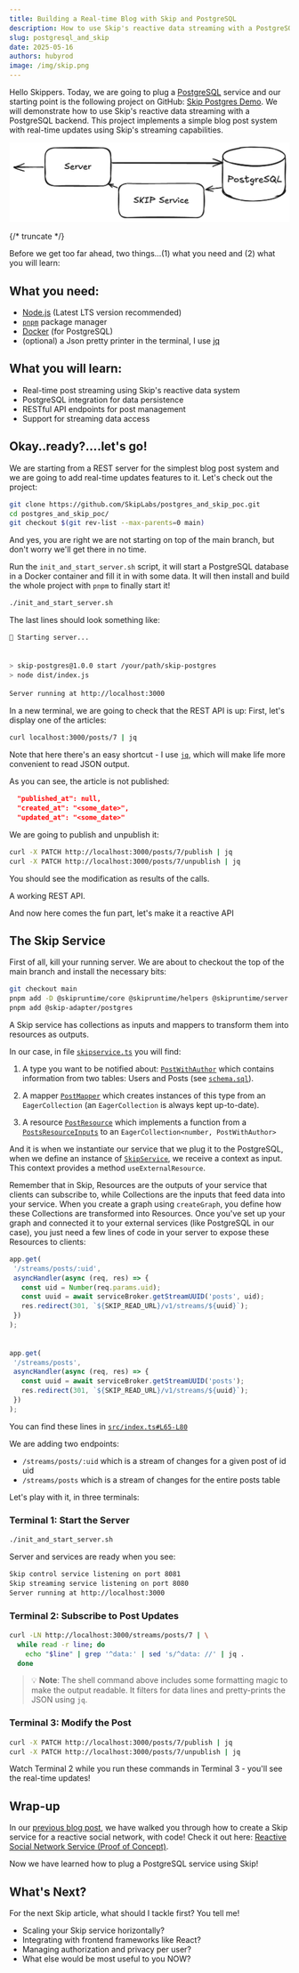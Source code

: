 ```yaml
---
title: Building a Real-time Blog with Skip and PostgreSQL
description: How to use Skip's reactive data streaming with a PostgreSQL backend
slug: postgresql_and_skip
date: 2025-05-16
authors: hubyrod
image: /img/skip.png
---
```


Hello Skippers. Today, we are going to plug a [PostgreSQL](https://www.postgresql.org/) service and our starting point is the following project on GitHub: [Skip Postgres Demo](https://github.com/SkipLabs/postgres_and_skip_poc). We will demonstrate how to use Skip's reactive data streaming with a PostgreSQL backend. This project implements a simple blog post system with real-time updates using Skip's streaming capabilities.

![PostgreSQL and Skip Service](./assets/postgres_and_skip.png)

{/* truncate */}

Before we get too far ahead, two things…(1) what you need and (2) what you will learn: 

## What you need: 

- [Node.js](https://nodejs.org/en) (Latest LTS version recommended)
- [`pnpm`](https://pnpm.io/) package manager
- [Docker](https://www.docker.com/) (for PostgreSQL)
- (optional) a Json pretty printer in the terminal, I use [jq](https://jqlang.org/)

## What you will learn:

- Real-time post streaming using Skip's reactive data system
- PostgreSQL integration for data persistence
- RESTful API endpoints for post management
- Support for streaming data access

## Okay..ready?….let's go!

We are starting from a REST server for the simplest blog post system and we are going to add real-time updates features to it.
Let's check out the project: 
```bash
git clone https://github.com/SkipLabs/postgres_and_skip_poc.git
cd postgres_and_skip_poc/
git checkout $(git rev-list --max-parents=0 main)
```

And yes, you are right we are not starting on top of the main branch, but don't worry we'll get there in no time.


Run the `init_and_start_server.sh` script, it will start a PostgreSQL database in a Docker container and fill it in with some data. It will then install and build the whole project with `pnpm` to finally start it! 

```bash
./init_and_start_server.sh
```

The last lines should look something like:

```bash
🚀 Starting server...


> skip-postgres@1.0.0 start /your/path/skip-postgres
> node dist/index.js

Server running at http://localhost:3000

```

In a new terminal, we are going to check that the REST API is up:
First, let's display one of the articles: 

```bash
curl localhost:3000/posts/7 | jq
```

Note that here there's an easy shortcut - I use [`jq`](https://jqlang.org/), which will make life more convenient to read JSON output.

As you can see, the article is not published: 
```json
  "published_at": null,
  "created_at": "<some_date>",
  "updated_at": "<some_date>"
```
We are going to publish and unpublish it:

```bash
curl -X PATCH http://localhost:3000/posts/7/publish | jq
curl -X PATCH http://localhost:3000/posts/7/unpublish | jq
```

You should see the modification as results of the calls. 

A working REST API. 

And now here comes the fun part, let's make it a reactive API

## The Skip Service

First of all, kill your running server.
We are about to checkout the top of the main branch and install the necessary bits: 

```bash
git checkout main
pnpm add -D @skipruntime/core @skipruntime/helpers @skipruntime/server
pnpm add @skip-adapter/postgres
```

A Skip service has collections as inputs and mappers to transform them into resources as outputs. 

In our case, in file [`skipservice.ts`](https://github.com/SkipLabs/postgres_and_skip_poc/blob/main/src/skipservice.ts) you will find: 

1. A type you want to be notified about: [`PostWithAuthor`](https://github.com/SkipLabs/postgres_and_skip_poc/blob/main/src/skipservice.ts#L16-L29) which contains information from two tables: Users and Posts (see [`schema.sql`](https://github.com/SkipLabs/postgres_and_skip_poc/blob/main/src/db/schema.sql)).

2. A mapper [`PostMapper`](https://github.com/SkipLabs/postgres_and_skip_poc/blob/main/src/skipservice.ts#L32-L65) which creates instances of this type from an `EagerCollection` (an `EagerCollection` is always kept up-to-date).

3. A resource [`PostResource`](https://github.com/SkipLabs/postgres_and_skip_poc/blob/main/src/skipservice.ts#L73-L85) which implements a function from a [`PostsResourceInputs`](https://github.com/SkipLabs/postgres_and_skip_poc/blob/main/src/skipservice.ts#L67-L69) to an `EagerCollection<number, PostWithAuthor>`

And it is when we instantiate our service that we plug it to the PostgreSQL, when we define an instance of [`SkipService`](https://github.com/SkipLabs/reactive_social_network_service_poc/blob/main/src/skipservice.mts#L10-L19), we receive a context as input. This context provides a method `useExternalResource`. 

Remember that in Skip, Resources are the outputs of your service that clients can subscribe to, while Collections are the inputs that feed data into your service. When you create a graph using `createGraph`, you define how these Collections are transformed into Resources. Once you've set up your graph and connected it to your external services (like PostgreSQL in our case), you just need a few lines of code in your server to expose these Resources to clients: 

```typescript
app.get(
 '/streams/posts/:uid',
 asyncHandler(async (req, res) => {
   const uid = Number(req.params.uid);
   const uuid = await serviceBroker.getStreamUUID('posts', uid);
   res.redirect(301, `${SKIP_READ_URL}/v1/streams/${uuid}`);
 })
);


app.get(
 '/streams/posts',
 asyncHandler(async (req, res) => {
   const uuid = await serviceBroker.getStreamUUID('posts');
   res.redirect(301, `${SKIP_READ_URL}/v1/streams/${uuid}`);
 })
);
```

You can find these lines in [`src/index.ts#L65-L80`](https://github.com/SkipLabs/postgres_and_skip_poc/blob/main/src/index.ts#L65-L80)

We are adding two endpoints:
- `/streams/posts/:uid` which is a stream of changes for a given post of id uid
- `/streams/posts` which is a stream of changes for the entire posts table

Let's play with it, in three terminals: 

### Terminal 1: Start the Server
```bash
./init_and_start_server.sh
```

Server and services are ready when you see: 
```bash
Skip control service listening on port 8081
Skip streaming service listening on port 8080
Server running at http://localhost:3000
```

### Terminal 2: Subscribe to Post Updates
```bash
curl -LN http://localhost:3000/streams/posts/7 | \
  while read -r line; do
    echo "$line" | grep '^data:' | sed 's/^data: //' | jq .
  done
```
> 💡 **Note**: The shell command above includes some formatting magic to make the output readable. It filters for data lines and pretty-prints the JSON using `jq`.

### Terminal 3: Modify the Post
```bash
curl -X PATCH http://localhost:3000/posts/7/publish | jq
curl -X PATCH http://localhost:3000/posts/7/unpublish | jq
```

Watch Terminal 2 while you run these commands in Terminal 3 - you'll see the real-time updates!

## Wrap-up

In our [previous blog post](https://skiplabs.io/blog/reactive_social_network_service_poc), we have walked you through how to create a Skip service for a reactive social network, with code! Check it out here: [Reactive Social Network Service (Proof of Concept)](https://github.com/SkipLabs/reactive_social_network_service_poc). 

Now we have learned how to plug a PostgreSQL service using Skip! 

## What's Next?

For the next Skip article, what should I tackle first? You tell me!
- Scaling your Skip service horizontally?
- Integrating with frontend frameworks like React?
- Managing authorization and privacy per user?
- What else would be most useful to you NOW? 

